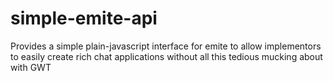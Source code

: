 simple-emite-api
================

Provides a simple plain-javascript interface for emite to allow implementors to easily create rich chat applications without all this tedious mucking about with GWT
